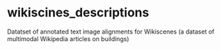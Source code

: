 # wikiscines_descriptions
Datatset of annotated text image alignments for Wikiscenes (a dataset of multimodal Wikipedia articles on buildings)
